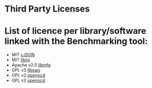 Third Party Licenses
====================

# List of licence per library/software linked with the Benchmarking tool:

 - MIT [cJSON](https://github.com/DaveGamble/cJSON#license)
 - MIT [libini](https://github.com/rxi/ini#license)
 - Apache v2.0 [libmfa](https://gitlab.com/micro-ROS/benchmarking-tools/benchmarking/-/blob/master/COPYING)
 - GPL v3 [libswo](https://gitlab.zapb.de/zapb/libswo/-/blob/master/COPYING)
 - GPL v2 [openocd](https://github.com/ntfreak/openocd/blob/v0.10.0/COPYING)
 - GPL v2 [openocd](https://github.com/ntfreak/openocd/blob/v0.10.0/COPYING)

